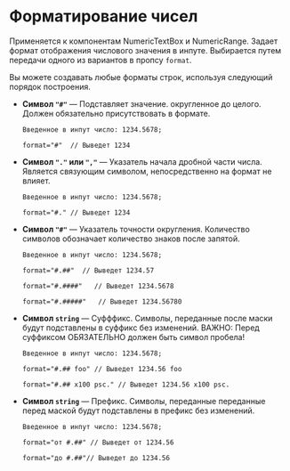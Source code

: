 # Форматирование чисел

Применяется к компонентам NumericTextBox и NumericRange.
Задает формат отображения числового значения в инпуте.
Выбирается путем передачи одного из вариантов в пропсу `format`.

Вы можете создавать любые форматы строк, используя следующий порядок построения.

* **Символ `"#"`** &mdash; Подставляет значение. округленное до целого. Должен обязательно присутствовать в формате.

      Введенное в инпут число: 1234.5678;

      format="#"  // Выведет 1234

* **Символ `"."` или `","`** &mdash; Указатель начала дробной части числа. Является связующим символом, непосредственно на формат не влияет.

      Введенное в инпут число: 1234.5678;

      format="#." // Выведет 1234

* **Символ `"#"`** &mdash; Указатель точности округления. Количество символов обозначает количество знаков после запятой.

      Введенное в инпут число: 1234.5678;

      format="#.##"  // Выведет 1234.57

      format="#.####"   // Выведет 1234.5678

      format="#.#####"   // Выведет 1234.56780

* **Символ `string`** &mdash; Суфффикс. Символы, переданные после маски будут подставлены в суффикс без изменений.
ВАЖНО: Перед суффиксом ОБЯЗАТЕЛЬНО должен быть символ пробела!

      Введенное в инпут число: 1234.5678;

      format="#.## foo" // Выведет 1234.56 foo

      format="#.## x100 psc." // Выведет 1234.56 x100 psc.
      
* **Символ `string`** &mdash; Префикс. Символы, переданные переданные перед маской будут подставлены в префикс без изменений.

      Введенное в инпут число: 1234.5678;

      format="от #.##" // Выведет от 1234.56

      format="до #.##"// Выведет до 1234.56
